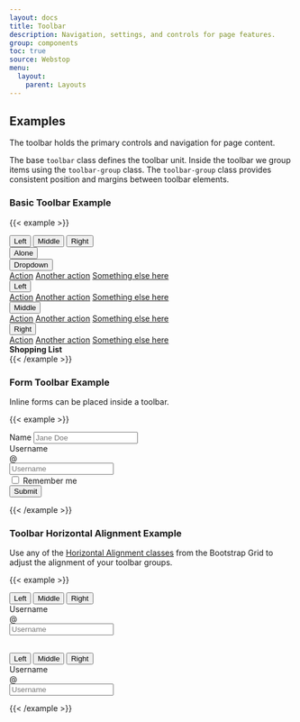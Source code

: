 ```yaml
---
layout: docs
title: Toolbar
description: Navigation, settings, and controls for page features.
group: components
toc: true
source: Webstop
menu: 
  layout:
    parent: Layouts
---
```


## Examples

The toolbar holds the primary controls and navigation for page content.

The base `toolbar` class defines the toolbar unit. Inside the toolbar we group items using the `toolbar-group` class.
The `toolbar-group` class provides consistent position and margins between toolbar elements. 

### Basic Toolbar Example

<div class="toolbar-detached">

{{< example >}}
<nav class="toolbar">
  <div class="toolbar-group btn-group" role="group" aria-label="Basic example">
    <button class="btn btn-light">Left</button>
    <button class="btn btn-light">Middle</button>
    <button class="btn btn-light">Right</button>
  </div>

  <div class="toolbar-group">
    <button class="btn btn-light">Alone</button>
  </div>
  <div class="toolbar-group">
    <div class="dropdown">
      <button class="btn btn-light dropdown-toggle" id="dropdownMenuButton" data-toggle="dropdown" aria-haspopup="true" aria-expanded="false">
        Dropdown
      </button>
      <div class="dropdown-menu" aria-labelledby="dropdownMenuButton">
        <a class="dropdown-item" href="#">Action</a>
        <a class="dropdown-item" href="#">Another action</a>
        <a class="dropdown-item" href="#">Something else here</a>
      </div>
    </div>
  </div>

  <div class="toolbar-group btn-group" role="group" aria-label="Basic example">
    <div class="dropdown btn-group" role="group">
      <button class="btn btn-light dropdown-toggle" id="dropdownLeftMenuButton" data-toggle="dropdown" aria-haspopup="true" aria-expanded="false">
        Left
      </button>
      <div class="dropdown-menu" aria-labelledby="dropdownLeftMenuButton">
        <a class="dropdown-item" href="#">Action</a>
        <a class="dropdown-item" href="#">Another action</a>
        <a class="dropdown-item" href="#">Something else here</a>
      </div>
    </div>
    <div class="dropdown btn-group" role="group">
      <button class="btn btn-light dropdown-toggle" id="dropdownMiddleMenuButton" data-toggle="dropdown" aria-haspopup="true" aria-expanded="false">
        Middle
      </button>
      <div class="dropdown-menu" aria-labelledby="dropdownMiddleMenuButton">
        <a class="dropdown-item" href="#">Action</a>
        <a class="dropdown-item" href="#">Another action</a>
        <a class="dropdown-item" href="#">Something else here</a>
      </div>
    </div>
    <div class="dropdown btn-group" role="group">
      <button class="btn btn-light dropdown-toggle" id="dropdownRightMenuButton" data-toggle="dropdown" aria-haspopup="true" aria-expanded="false">
        Right
      </button>
      <div class="dropdown-menu" aria-labelledby="dropdownRightMenuButton">
        <a class="dropdown-item" href="#">Action</a>
        <a class="dropdown-item" href="#">Another action</a>
        <a class="dropdown-item" href="#">Something else here</a>
      </div>
    </div>
  </div>

  <div class="toolbar-group ml-auto">
    <div class="toolbar-text-item"><strong>Shopping List</strong> <i class="icon-shopping-list"></i></div>
  </div>

</nav>
{{< /example >}}
</div>

### Form Toolbar Example

Inline forms can be placed inside a toolbar.

<div class="toolbar-detached">

{{< example >}}
<nav class="toolbar">

  <div class="toolbar-group" role="group" aria-label="Basic example">
    <form class="row gx-2 gy-2 align-items-center">
  <div class="col-sm-4">
    <label class="visually-hidden" for="specificSizeInputName">Name</label>
    <input type="text" class="form-control" id="specificSizeInputName" placeholder="Jane Doe">
  </div>
  <div class="col-sm-4">
    <label class="visually-hidden" for="specificSizeInputGroupUsername">Username</label>
    <div class="input-group">
      <div class="input-group-text">@</div>
      <input type="text" class="form-control" id="specificSizeInputGroupUsername" placeholder="Username">
    </div>
  </div>
  <div class="col-auto">
    <div class="form-check">
      <input class="form-check-input" type="checkbox" id="autoSizingCheck2">
      <label class="form-check-label" for="autoSizingCheck2">
        Remember me
      </label>
    </div>
  </div>
  <div class="col-auto">
    <button type="submit" class="btn btn-primary ">Submit</button>
  </div>
</form>
  </div>
</nav>

{{< /example >}}
</div>

### Toolbar Horizontal Alignment Example

Use any of the [Horizontal Alignment classes](/docs/bootstrap/4.1/layout/grid#horizontal-alignment) from the Bootstrap Grid to 
adjust the alignment of your toolbar groups. 

<div class="toolbar-detached">

{{< example >}}
<nav class="toolbar">
  <div class="toolbar-group btn-group" role="group" aria-label="Basic example">
    <button class="btn btn-light">Left</button>
    <button class="btn btn-light">Middle</button>
    <button class="btn btn-light">Right</button>
  </div>
  <div class="toolbar-group" role="group" aria-label="Basic example">
    <form class="form-inline">
      <label class="sr-only" for="inlineFormInputGroupUsername2">Username</label>
      <div class="input-group mr-2">
        <div class="input-group-prepend">
          <div class="input-group-text">@</div>
        </div>
        <input type="text" class="form-control" id="inlineFormInputGroupUsername2" placeholder="Username">
      </div>
    </form>
  </div>
</nav>

<br>

<nav class="toolbar justify-content-between">
  <div class="toolbar-group btn-group" role="group" aria-label="Basic example">
    <button class="btn btn-light">Left</button>
    <button class="btn btn-light">Middle</button>
    <button class="btn btn-light">Right</button>
  </div>
  <div class="toolbar-group" role="group" aria-label="Basic example">
    <form class="form-inline">
      <label class="sr-only" for="inlineFormInputGroupUsername2">Username</label>
      <div class="input-group mr-2">
        <div class="input-group-prepend">
          <div class="input-group-text">@</div>
        </div>
        <input type="text" class="form-control" id="inlineFormInputGroupUsername2" placeholder="Username">
      </div>
    </form>
  </div>
</nav>

{{< /example >}}
</div>
